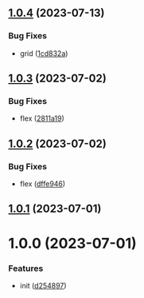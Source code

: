 

## [1.0.4](https://git.outloud.dev/outloud/libraries/css/compare/v1.0.3...v1.0.4) (2023-07-13)


### Bug Fixes

* grid ([1cd832a](https://git.outloud.dev/outloud/libraries/css/commits/1cd832a1c629369a01b732047768d2fa508ac987))

## [1.0.3](https://git.outloud.dev/outloud/libraries/css/compare/v1.0.2...v1.0.3) (2023-07-02)


### Bug Fixes

* flex ([2811a19](https://git.outloud.dev/outloud/libraries/css/commits/2811a19949cf7a5afc27c4201a99683b911bfff0))

## [1.0.2](https://git.outloud.dev/outloud/libraries/css/compare/v1.0.1...v1.0.2) (2023-07-02)


### Bug Fixes

* flex ([dffe946](https://git.outloud.dev/outloud/libraries/css/commits/dffe946631d38490ab95539dc69449be11b73afa))

## [1.0.1](https://git.outloud.dev/outloud/libraries/css/compare/v1.0.0...v1.0.1) (2023-07-01)

# 1.0.0 (2023-07-01)


### Features

* init ([d254897](https://git.outloud.dev/outloud/libraries/css/commits/d254897a210c6e5ec06e5b66b65f5785d870ef54))